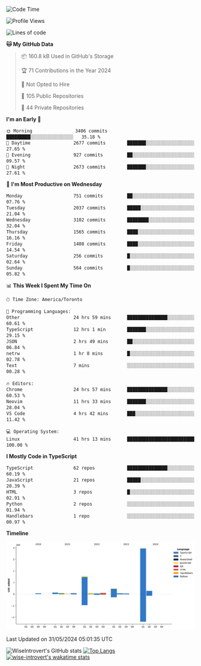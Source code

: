 <!--START_SECTION:waka-->
![Code Time](http://img.shields.io/badge/Code%20Time-1%2C647%20hrs%2051%20mins-blue)

![Profile Views](http://img.shields.io/badge/Profile%20Views-1-blue)

![Lines of code](https://img.shields.io/badge/From%20Hello%20World%20I%27ve%20Written-7.0%20million%20lines%20of%20code-blue)

**🐱 My GitHub Data** 

> 📦 160.8 kB Used in GitHub's Storage 
 > 
> 🏆 71 Contributions in the Year 2024
 > 
> 🚫 Not Opted to Hire
 > 
> 📜 105 Public Repositories 
 > 
> 🔑 44 Private Repositories 
 > 
**I'm an Early 🐤** 

```text
🌞 Morning                3406 commits        █████████░░░░░░░░░░░░░░░░   35.18 % 
🌆 Daytime                2677 commits        ███████░░░░░░░░░░░░░░░░░░   27.65 % 
🌃 Evening                927 commits         ██░░░░░░░░░░░░░░░░░░░░░░░   09.57 % 
🌙 Night                  2673 commits        ███████░░░░░░░░░░░░░░░░░░   27.61 % 
```
📅 **I'm Most Productive on Wednesday** 

```text
Monday                   751 commits         ██░░░░░░░░░░░░░░░░░░░░░░░   07.76 % 
Tuesday                  2037 commits        █████░░░░░░░░░░░░░░░░░░░░   21.04 % 
Wednesday                3102 commits        ████████░░░░░░░░░░░░░░░░░   32.04 % 
Thursday                 1565 commits        ████░░░░░░░░░░░░░░░░░░░░░   16.16 % 
Friday                   1408 commits        ████░░░░░░░░░░░░░░░░░░░░░   14.54 % 
Saturday                 256 commits         █░░░░░░░░░░░░░░░░░░░░░░░░   02.64 % 
Sunday                   564 commits         █░░░░░░░░░░░░░░░░░░░░░░░░   05.82 % 
```


📊 **This Week I Spent My Time On** 

```text
🕑︎ Time Zone: America/Toronto

💬 Programming Languages: 
Other                    24 hrs 59 mins      ███████████████░░░░░░░░░░   60.61 % 
TypeScript               12 hrs 1 min        ███████░░░░░░░░░░░░░░░░░░   29.15 % 
JSON                     2 hrs 49 mins       ██░░░░░░░░░░░░░░░░░░░░░░░   06.84 % 
netrw                    1 hr 8 mins         █░░░░░░░░░░░░░░░░░░░░░░░░   02.78 % 
Text                     7 mins              ░░░░░░░░░░░░░░░░░░░░░░░░░   00.28 % 

🔥 Editors: 
Chrome                   24 hrs 57 mins      ███████████████░░░░░░░░░░   60.53 % 
Neovim                   11 hrs 33 mins      ███████░░░░░░░░░░░░░░░░░░   28.04 % 
VS Code                  4 hrs 42 mins       ███░░░░░░░░░░░░░░░░░░░░░░   11.42 % 

💻 Operating System: 
Linux                    41 hrs 13 mins      █████████████████████████   100.00 % 
```

**I Mostly Code in TypeScript** 

```text
TypeScript               62 repos            ███████████████░░░░░░░░░░   60.19 % 
JavaScript               21 repos            █████░░░░░░░░░░░░░░░░░░░░   20.39 % 
HTML                     3 repos             █░░░░░░░░░░░░░░░░░░░░░░░░   02.91 % 
Python                   2 repos             ░░░░░░░░░░░░░░░░░░░░░░░░░   01.94 % 
Handlebars               1 repo              ░░░░░░░░░░░░░░░░░░░░░░░░░   00.97 % 
```



**Timeline**

![Lines of Code chart](https://raw.githubusercontent.com/wise-introvert/wise-introvert/master/assets/bar_graph.png)


 Last Updated on 31/05/2024 05:01:35 UTC
<!--END_SECTION:waka-->

![WiseIntrovert's GitHub stats](https://github-readme-stats.vercel.app/api?username=wise-introvert&count_private=true&show_icons=true)
[![Top Langs](https://github-readme-stats.vercel.app/api/top-langs/?username=wise-introvert&langs_count=10)](https://github.com/anuraghazra/github-readme-stats)
[![wise-introvert's wakatime stats](https://github-readme-stats.vercel.app/api/wakatime?username=wiseintrovert)](https://github.com/anuraghazra/github-readme-stats)
